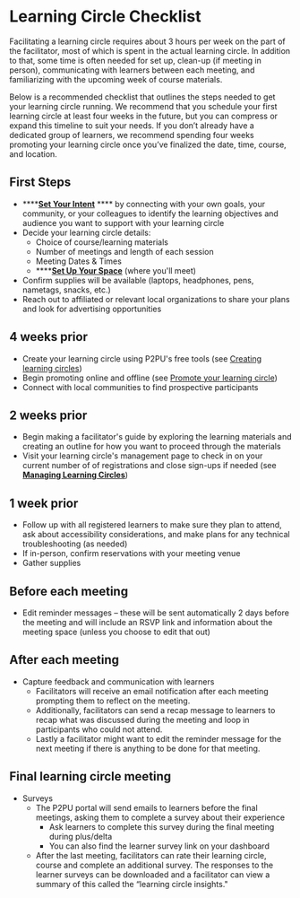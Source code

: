 # Learning Circle Checklist

Facilitating a learning circle requires about 3 hours per week on the part of the facilitator, most of which is spent in the actual learning circle. In addition to that, some time is often needed for set up, clean-up (if meeting in person), communicating with learners between each meeting, and familiarizing with the upcoming week of course materials.

Below is a recommended checklist that outlines the steps needed to get your learning circle running. We recommend that you schedule your first learning circle at least four weeks in the future, but you can compress or expand this timeline to suit your needs. If you don’t already have a dedicated group of learners, we recommend spending four weeks promoting your learning circle once you’ve finalized the date, time, course, and location.

## First Steps

* ****[**Set Your Intent**](../courses/set-your-intent.md) **** by connecting with your own goals, your community, or your colleagues to identify the learning objectives and audience you want to support with your learning circle
* Decide your learning circle details:
  * Choice of course/learning materials
  * Number of meetings and length of each session
  * Meeting Dates & Times
  * ****[**Set Up Your Space**](../facilitation/set-up-your-space.md) (where you'll meet)
* Confirm supplies will be available (laptops, headphones, pens, nametags, snacks, etc.)
* Reach out to affiliated or relevant local organizations to share your plans and look for advertising opportunities

## 4 weeks prior

* Create your learning circle using P2PU's free tools (see [Creating learning circles](../tools-and-resources/tools-for-learning-circles/creating-learning-circles.md))
* Begin promoting online and offline (see [Promote your learning circle](../facilitation/finding-participants.md))
* Connect with local communities to find prospective participants

## 2 weeks prior

* Begin making a facilitator's guide by exploring the learning materials and creating an outline for how you want to proceed through the materials&#x20;
* Visit your learning circle's management page to check in on your current number of of registrations and close sign-ups if needed (see [**Managing Learning Circles**](../tools-and-resources/tools-for-learning-circles/managing-learning-circles.md))

## 1 week prior

* Follow up with all registered learners to make sure they plan to attend, ask about accessibility considerations, and make plans for any technical troubleshooting (as needed)
* If in-person, confirm reservations with your meeting venue
* Gather supplies

## Before each meeting

* Edit reminder messages – these will be sent automatically 2 days before the meeting and will include an RSVP link and information about the meeting space (unless you choose to edit that out)

## After each meeting

* Capture feedback and communication with learners
  * Facilitators will receive an email notification after each meeting prompting them to reflect on the meeting.
  * Additionally, facilitators can send a recap message to learners to recap what was discussed during the meeting and loop in participants who could not attend.
  * Lastly a facilitator might want to edit the reminder message for the next meeting if there is anything to be done for that meeting.

## Final learning circle meeting

* Surveys&#x20;
  * The P2PU portal will send emails to learners before the final meetings, asking them to complete a survey about their experience
    * Ask learners to complete this survey during the final meeting during plus/delta
    * You can also find the learner survey link on your dashboard
  * After the last meeting, facilitators can rate their learning circle, course and complete an additional survey. The responses to the learner surveys can be downloaded and a facilitator can view a summary of this called the “learning circle insights."
